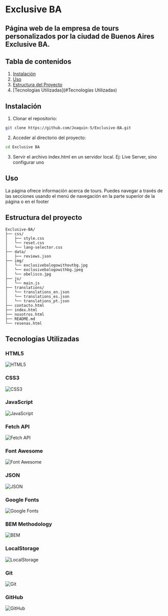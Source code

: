 # Exclusive BA

## Página web de la empresa de tours personalizados por la ciudad de Buenos Aires Exclusive BA.

## Tabla de contenidos

1. [Instalación](#instalación)
2. [Uso](#uso)
3. [Estructura del Proyecto](#estructura-del-proyecto)
4. [Tecnologías Utilizadas](#Tecnologías Utilizadas)

## Instalación

1. Clonar el repositorio:

```sh
git clone https://github.com/Joaquin-5/Exclusive-BA.git
```

2. Acceder al directorio del proyecto:

```sh
cd Exclusive BA
```

3. Servir el archivo index.html en un servidor local. Ej: Live Server, sino configurar uno

## Uso

La página ofrece información acerca de tours. Puedes navegar a través de las secciones usando el menú de navegación en la parte superior de la página o en el footer

## Estructura del proyecto

```plaintext
Exclusive-BA/
├── css/
│   ├── style.css
│   └── reset.css
│   └── lang-selector.css
├── data/
│   ├── reviews.json
├── img/
│   └── exclusivebalogowithoutbg.jpg
│   └── exclusivebalogowithbg.jpeg
│   └── obelisco.jpg
├── js/
│   └── main.js
├── translations/
│   └── translations_en.json
│   └── translations_es.json
│   └── translations_pt.json
├── contacto.html
├── index.html
├── nosotros.html
├── README.md
└── resenas.html
```

## Tecnologías Utilizadas

### HTML5

![HTML5](https://upload.wikimedia.org/wikipedia/commons/8/8e/HTML5_logo_and_wordmark.svg)

### CSS3

![CSS3](https://upload.wikimedia.org/wikipedia/commons/6/62/CSS3_logo.svg)

### JavaScript

![JavaScript](https://upload.wikimedia.org/wikipedia/commons/6/6a/JavaScript-logo.png)

### Fetch API

![Fetch API](https://upload.wikimedia.org/wikipedia/commons/5/5a/Fetch_API_logo.svg)

### Font Awesome

![Font Awesome](https://upload.wikimedia.org/wikipedia/commons/d/d7/Font_Awesome_5_brands_fontawesome.svg)

### JSON

![JSON](https://upload.wikimedia.org/wikipedia/commons/c/c9/JSON_vector_logo.svg)

### Google Fonts

![Google Fonts](https://upload.wikimedia.org/wikipedia/commons/e/ee/Google_fonts_logo.svg)

### BEM Methodology

![BEM](https://upload.wikimedia.org/wikipedia/commons/0/00/BEM_-_Block_Element_Modifier.svg)

### LocalStorage

![LocalStorage](https://upload.wikimedia.org/wikipedia/commons/4/48/LocalStorage_logo.svg)

### Git

![Git](https://upload.wikimedia.org/wikipedia/commons/e/e0/Git-logo.svg)

### GitHub

![GitHub](https://upload.wikimedia.org/wikipedia/commons/9/91/Octicons-mark-github.svg)
